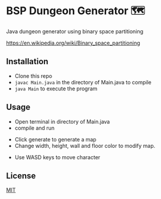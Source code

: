 # BSP Dungeon Generator 🗺️

Java dungeon generator using binary space partitioning

https://en.wikipedia.org/wiki/Binary_space_partitioning

## Installation

- Clone this repo
- `javac Main.java` in the directory of Main.java to compile
- `java Main` to execute the program

## Usage

- Open terminal in directory of Main.java
- compile and run

<!-- ![Alt Text](https://raw.githubusercontent.com/777mlHg/BSP-Dungeon-Generator/master/images/readme/complie_run.gif) -->

- Click generate to generate a map
- Change width, height, wall and floor color to modify map.
<!-- ![Alt Text](https://raw.githubusercontent.com/777mlHg/BSP-Dungeon-Generator/master/images/readme/change_hw_color.gif) -->
- Use WASD keys to move character

## License

[MIT](https://choosealicense.com/licenses/mit/)
